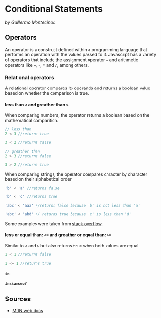 # Conditional Statements
*by Guillermo Montecinos*

## Operators
An operator is a construct defined within a programming language that performs an operation with the values passed to it. Javascript has a variety of operators that include the assignment operator `=` and arithmetic operators like `+`, `-`, `*` and `/`, among others.
### Relational operators
A relational operator compares its operands and returns a boolean value based on whether the comparison is true.

#### less than `<` and greather than `>`
When comparing numbers, the operator returns a boolean based on the mathematical comparition.

```js
// less than
2 < 3 //returns true 

3 < 2 //returns false 

// greather than
2 > 3 //returns false 

3 > 2 //returns true 
```

When comparing strings, the operator compares chracter by character based on their alphabetical order.
```js
'b' < 'a' //returns false

'b' < 'c' //returns true

'abc' < 'aaa' //returns false because 'b' is not less than 'a'

'abc' < 'abd' // returns true because 'c' is less than 'd'
```
Some examples were taken from [stack overflow](https://stackoverflow.com/questions/10863092/why-is-string-11-less-than-string-3).

#### less or equal than: `<=` and greather or equal than: `>=`
Similar to `<` and `>` but also returns `true` when both values are equal.
```js
1 < 1 //returns false

1 <= 1 //returns true
```
#### `in` 
#### `instanceof`

## Sources
* [MDN web docs](https://developer.mozilla.org/en-US/docs/Web/JavaScript/Guide/Expressions_and_Operators)